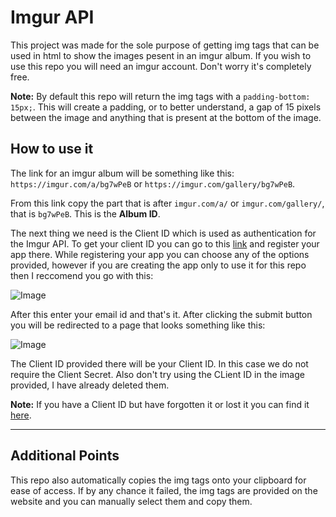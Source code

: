 # Imgur API

This project was made for the sole purpose of getting img tags that can be used in html to show the images pesent in an imgur album. If you wish to use this repo you will need an imgur account. Don't worry it's completely free.

**Note:** By default this repo will return the img tags with a `padding-bottom: 15px;`. This will create a padding, or to better understand, a gap of 15 pixels between the image and anything that is present at the bottom of the image.

## How to use it
The link for an imgur album will be something like this: `https://imgur.com/a/bg7wPeB` or `https://imgur.com/gallery/bg7wPeB`.

From this link copy the part that is after `imgur.com/a/` or `imgur.com/gallery/`, that is `bg7wPeB`. This is the **Album ID**.

The next thing we need is the Client ID which is used as authentication for the Imgur API.
To get your client ID you can go to this [link](https://api.imgur.com/oauth2/addclient) and register your app there.
While registering your app you can choose any of the options provided, however if you are creating the app only to use it for this repo then I reccomend you go with this:

![Image](https://i.imgur.com/sMWueBa.png)

After this enter your email id and that's it.
After clicking the submit button you will be redirected to a page that looks something like this:

![Image](https://i.imgur.com/ag7dSHe.png)

The Client ID provided there will be your Client ID. In this case we do not require the Client Secret.
Also don't try using the CLient ID in the image provided, I have already deleted them.

**Note:** If you have a Client ID but have forgotten it or lost it you can find it [here](https://imgur.com/account/settings/apps).

---

## Additional Points
This repo also automatically copies the img tags onto your clipboard for ease of access. If by any chance it failed, the img tags are provided on the website and you can manually select them and copy them.
